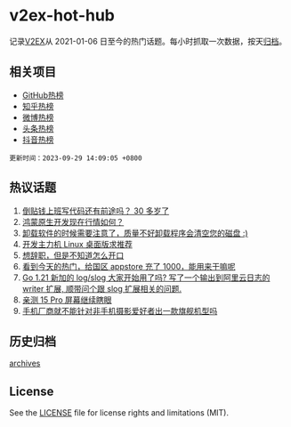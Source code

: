 # v2ex-hot-hub

 记录[V2EX](https://www.v2ex.com/)从 2021-01-06 日至今的热门话题。每小时抓取一次数据，按天[归档](archives)。
 
 ## 相关项目

- [GitHub热榜](https://github.com/lonnyzhang423/github-hot-hub)
- [知乎热榜](https://github.com/lonnyzhang423/zhihu-hot-hub)
- [微博热榜](https://github.com/lonnyzhang423/weibo-hot-hub)
- [头条热榜](https://github.com/lonnyzhang423/toutiao-hot-hub)
- [抖音热榜](https://github.com/lonnyzhang423/douyin-hot-hub)


 `更新时间：2023-09-29 14:09:05 +0800`

## 热议话题

1. [倒贴钱上班写代码还有前途吗？ 30 多岁了](https://www.v2ex.com/t/977938)
1. [鸿蒙原生开发现在行情如何？](https://www.v2ex.com/t/977996)
1. [卸载软件的时候需要注意了，质量不好卸载程序会清空您的磁盘 :)](https://www.v2ex.com/t/978051)
1. [开发主力机 Linux 桌面版求推荐](https://www.v2ex.com/t/977945)
1. [想辞职，但是不知道怎么开口](https://www.v2ex.com/t/977943)
1. [看到今天的热门，给国区 appstore 充了 1000，能用来干嘛呢](https://www.v2ex.com/t/978029)
1. [Go 1.21 新加的 log/slog 大家开始用了吗? 写了一个输出到阿里云日志的 writer 扩展, 顺带问个跟 slog 扩展相关的问题.](https://www.v2ex.com/t/977965)
1. [亲测 15 Pro 屏幕继续瞎眼](https://www.v2ex.com/t/978087)
1. [手机厂商就不能针对非手机摄影爱好者出一款旗舰机型吗](https://www.v2ex.com/t/978055)

## 历史归档

[archives](archives)

## License

See the [LICENSE](LICENSE) file for license rights and limitations (MIT).

